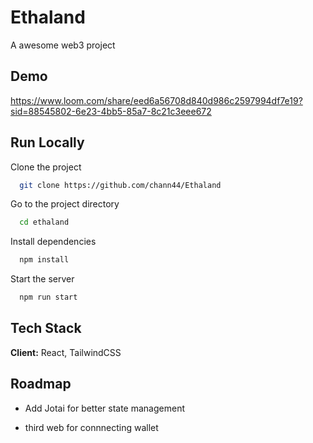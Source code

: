 
# Ethaland

A awesome web3 project


## Demo

https://www.loom.com/share/eed6a56708d840d986c2597994df7e19?sid=88545802-6e23-4bb5-85a7-8c21c3eee672

## Run Locally

Clone the project

```bash
  git clone https://github.com/chann44/Ethaland
```

Go to the project directory

```bash
  cd ethaland
```

Install dependencies

```bash
  npm install
```

Start the server

```bash
  npm run start
```


## Tech Stack

**Client:** React, TailwindCSS



## Roadmap

- Add Jotai for better state management

- third web for connnecting wallet


